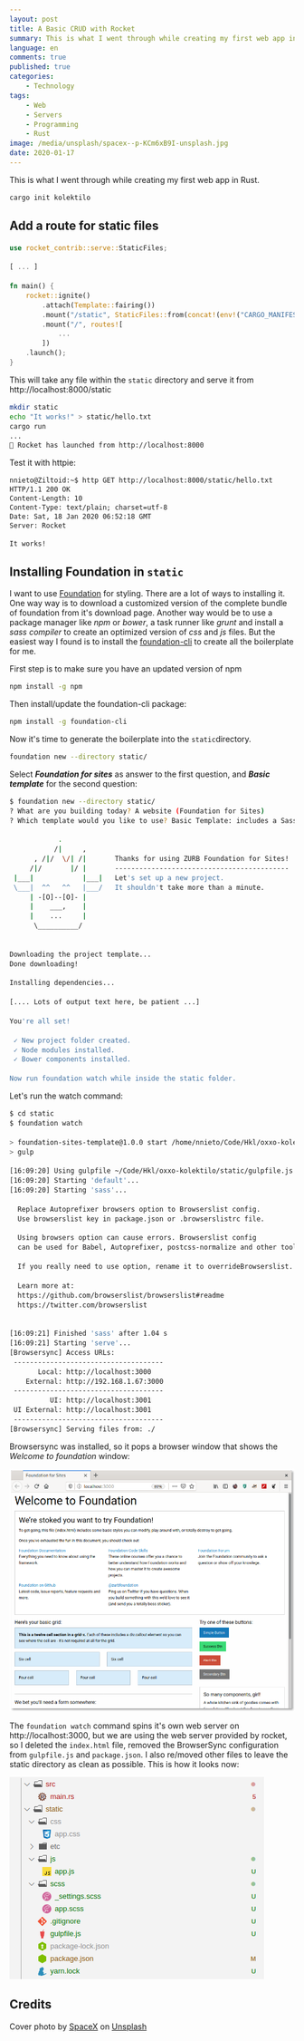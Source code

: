 ```yaml
---
layout: post
title: A Basic CRUD with Rocket
summary: This is what I went through while creating my first web app in Rust.
language: en
comments: true
published: true
categories: 
    - Technology
tags:
    - Web
    - Servers
    - Programming
    - Rust
image: /media/unsplash/spacex--p-KCm6xB9I-unsplash.jpg
date: 2020-01-17
---
```



This is what I went through while creating my first web app in Rust.

```bash
cargo init kolektilo
```

## Add a route for static files

```rust
use rocket_contrib::serve::StaticFiles;

[ ... ]

fn main() {
    rocket::ignite()
        .attach(Template::fairing())
        .mount("/static", StaticFiles::from(concat!(env!("CARGO_MANIFEST_DIR"), "/static")))
        .mount("/", routes![
            ...
        ])
    .launch();
}
```

This will take any file within the `static` directory and serve it from http://localhost:8000/static

```bash
mkdir static
echo "It works!" > static/hello.txt
cargo run
...
🚀 Rocket has launched from http://localhost:8000
```

Test it with httpie:

```
nnieto@Ziltoid:~$ http GET http://localhost:8000/static/hello.txt
HTTP/1.1 200 OK
Content-Length: 10
Content-Type: text/plain; charset=utf-8
Date: Sat, 18 Jan 2020 06:52:18 GMT
Server: Rocket

It works!
```

## Installing Foundation in `static`

I want to use [Foundation](https://foundation.zurb.com/) for styling. There are a lot of ways to installing it. One way way is to download a customized version of the complete bundle of foundation from it's download page. Another way would be to use a package manager like *npm* or *bower*, a task runner like *grunt* and install a *sass compiler* to create an optimized version of *css* and *js* files. But the easiest way I found is to install the [foundation-cli](https://foundation.zurb.com/) to create all the boilerplate for me.

First step is to make sure you have an updated version of npm

```bash
npm install -g npm
```

Then install/update the foundation-cli package:

```bash
npm install -g foundation-cli
```

Now it's time to generate the boilerplate into the `static`directory.

```bash
foundation new --directory static/
```

Select ***Foundation for sites*** as answer to the first question, and ***Basic template*** for the second question:

```bash
$ foundation new --directory static/
? What are you building today? A website (Foundation for Sites)
? Which template would you like to use? Basic Template: includes a Sass compiler

            .
           /|     ,
      , /|/  \/| /|       Thanks for using ZURB Foundation for Sites!
     /|/       |/ |       -------------------------------------------
 |___|            |___|   Let's set up a new project.
 \___|  ^^   ^^   |___/   It shouldn't take more than a minute.
     | -[O]--[O]- |
     |    ___,    |
     |    ...     |
      \__________/


Downloading the project template...
Done downloading!

Installing dependencies...

[.... Lots of output text here, be patient ...]

You're all set!

 ✓ New project folder created.
 ✓ Node modules installed.
 ✓ Bower components installed.

Now run foundation watch while inside the static folder.
```

Let's run the watch command:

```bash
$ cd static
$ foundation watch

> foundation-sites-template@1.0.0 start /home/nnieto/Code/Hkl/oxxo-kolektilo/static
> gulp

[16:09:20] Using gulpfile ~/Code/Hkl/oxxo-kolektilo/static/gulpfile.js
[16:09:20] Starting 'default'...
[16:09:20] Starting 'sass'...

  Replace Autoprefixer browsers option to Browserslist config.
  Use browserslist key in package.json or .browserslistrc file.

  Using browsers option can cause errors. Browserslist config 
  can be used for Babel, Autoprefixer, postcss-normalize and other tools.

  If you really need to use option, rename it to overrideBrowserslist.

  Learn more at:
  https://github.com/browserslist/browserslist#readme
  https://twitter.com/browserslist


[16:09:21] Finished 'sass' after 1.04 s
[16:09:21] Starting 'serve'...
[Browsersync] Access URLs:
 -------------------------------------
       Local: http://localhost:3000
    External: http://192.168.1.67:3000
 -------------------------------------
          UI: http://localhost:3001
 UI External: http://localhost:3001
 -------------------------------------
[Browsersync] Serving files from: ./
```

Browsersync was installed, so it pops a browser window that shows the *Welcome to foundation* window:

![Screenshot of the Welcome to foundation screen](/media/Screenshot_from_2020-01-19_17-26-54.png)

The `foundation watch`  command spins it's own web server on http://localhost:3000, but we are using the web server provided by rocket, so I deleted the `index.html` file, removed the BrowserSync  configuration from `gulpfile.js` and `package.json`. I also re/moved other files to leave the static directory as clean as possible. This is how it looks now:

![Project directory structure](/media/Screenshot_from_2020-01-19_18-07-29.png)

## Credits

Cover photo by [SpaceX](https://unsplash.com/@spacex?utm_source=unsplash&amp;utm_medium=referral&amp;utm_content=creditCopyText) on [Unsplash](https://unsplash.com/s/photos/rocket?utm_source=unsplash&amp;utm_medium=referral&amp;utm_content=creditCopyText)
